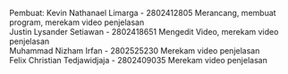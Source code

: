 Pembuat:
Kevin Nathanael Limarga - 2802412805 Merancang, membuat program, merekam video penjelasan<br>
Justin Lysander Setiawan - 2802418651 Mengedit Video, merekam video penjelasan<br>
Muhammad Nizham Irfan - 2802525230 Merekam video penjelasan<br>
Felix Christian Tedjawidjaja - 2802409035 Merekam video penjelasan<br>

